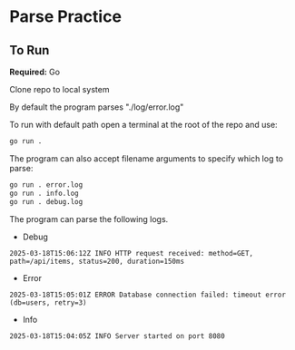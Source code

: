 # Parse Practice

## To Run
**Required:** Go

Clone repo to local system

By default the program parses "./log/error.log"

To run with default path open a terminal at the root of the repo and use:
```bash
go run . 
```
The program can also accept filename arguments to specify which log to parse:
```bash
go run . error.log
go run . info.log
go run . debug.log
```

The program can parse the following logs.

* Debug
```
2025-03-18T15:06:12Z INFO HTTP request received: method=GET, path=/api/items, status=200, duration=150ms
```
* Error
```
2025-03-18T15:05:01Z ERROR Database connection failed: timeout error (db=users, retry=3)
```
* Info
```
2025-03-18T15:04:05Z INFO Server started on port 8080
```
